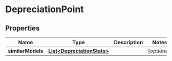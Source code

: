 
# DepreciationPoint

## Properties
Name | Type | Description | Notes
------------ | ------------- | ------------- | -------------
**similarModels** | [**List&lt;DepreciationStats&gt;**](DepreciationStats.md) |  |  [optional]



